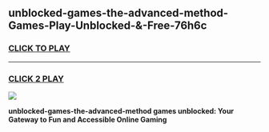 
## unblocked-games-the-advanced-method-Games-Play-Unblocked-&-Free-76h6c
<h3>
<a href="https://premium76.site?title=unblocked-games-the-advanced-method&ref=24A">CLICK TO PLAY</a></h3>
<hr>

<h3>
<a href="https://premium76.site?title=unblocked-games-the-advanced-method&ref=24A">CLICK 2 PLAY</a>
  
</h3>

<a href="https://premium76.site?title=unblocked-games-the-advanced-method&ref=24A"><img src="https://clearcache.store/games.png"></a>


**unblocked-games-the-advanced-method games unblocked: Your Gateway to Fun and Accessible Online Gaming**
